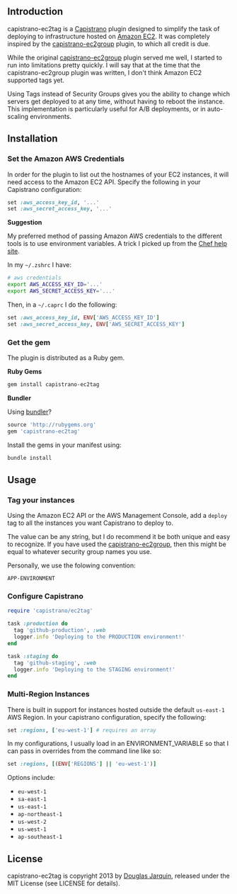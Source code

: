 ## Introduction

capistrano-ec2tag is a [Capistrano](https://github.com/capistrano/capistrano) plugin designed to simplify the
task of deploying to infrastructure hosted on [Amazon EC2](http://aws.amazon.com/ec2/). It was
completely inspired by the [capistrano-ec2group](https://github.com/logandk/capistrano-ec2group) plugin, to which all credit is due.

While the original [capistrano-ec2group](https://github.com/logandk/capistrano-ec2group) plugin served me well, I started to run into limitations pretty quickly. I will say that at the time that the capistrano-ec2group plugin was written, I don't think Amazon EC2 supported tags yet.

Using Tags instead of Security Groups gives you the ability to change which servers get deployed to at any time, without having to reboot the instance. This implementation is particularly useful for A/B deployments, or in auto-scaling environments.

## Installation

### Set the Amazon AWS Credentials

In order for the plugin to list out the hostnames of your EC2 instances, it
will need access to the Amazon EC2 API. Specify the following in your
Capistrano configuration:

```ruby
set :aws_access_key_id, '...'
set :aws_secret_access_key, '...'
```

**Suggestion**

My preferred method of passing Amazon AWS credentials to the different tools is to use environment variables. A trick I picked up from the [Chef help site](http://help.opscode.com/discussions/questions/246-best-practices-for-multiple-developers-kniferb-in-chef-repo-or-not).

In my `~/.zshrc` I have:


```zsh
# aws credentials
export AWS_ACCESS_KEY_ID='...'
export AWS_SECRET_ACCESS_KEY='...'
```

Then, in a `~/.caprc` I do the following:

``` ruby
set :aws_access_key_id, ENV['AWS_ACCESS_KEY_ID']
set :aws_secret_access_key, ENV['AWS_SECRET_ACCESS_KEY']
```

### Get the gem

The plugin is distributed as a Ruby gem.

**Ruby Gems**

```bash
gem install capistrano-ec2tag
```

**Bundler**

Using [bundler](http://gembundler.com/)?

``` ruby
source 'http://rubygems.org'
gem 'capistrano-ec2tag'
```

Install the gems in your manifest using:

``` bash
bundle install
```

## Usage

### Tag your instances

Using the Amazon EC2 API or the AWS Management Console, add a `deploy` tag to all the instances you want Capistrano to deploy to.

The value can be any string, but I do recommend it be both unique and easy to recognize. If you have used the [capistrano-ec2group](https://github.com/logandk/capistrano-ec2group), then this might be equal to whatever security group names you use.

Personally, we use the folowing convention:

```
APP-ENVIRONMENT
```

### Configure Capistrano

```ruby
require 'capistrano/ec2tag'

task :production do
  tag 'github-production', :web
  logger.info 'Deploying to the PRODUCTION environment!'
end

task :staging do
  tag 'github-staging', :web
  logger.info 'Deploying to the STAGING environment!'
end
```

### Multi-Region Instances

There is built in support for instances hosted outside the default `us-east-1` AWS Region. In your capistrano configuration, specify the following:

```ruby
set :regions, ['eu-west-1'] # requires an array
```

In my configurations, I usually load in an ENVIRONMENT_VARIABLE so that I can pass in overrides from the command line like so:

```ruby
set :regions, [(ENV['REGIONS'] || 'eu-west-1')]
```

Options include:

- `eu-west-1`
- `sa-east-1`
- `us-east-1`
- `ap-northeast-1`
- `us-west-2`
- `us-west-1`
- `ap-southeast-1`

## License

capistrano-ec2tag is copyright 2013 by [Douglas Jarquin](http://douglasjarquin.com/), released under the MIT License (see LICENSE for details).
